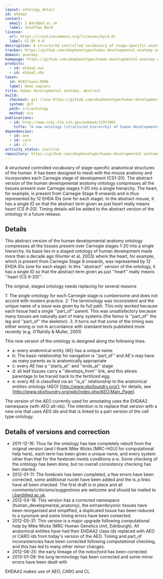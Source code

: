 ```yaml
---
layout: ontology_detail
id: ehdaa2
contact:
  email: J.Bard@ed.ac.uk
  label: Jonathan Bard
license:
  url: https://creativecommons.org/licenses/by/4.0/
  label: CC-BY 4.0
description: A structured controlled vocabulary of stage-specific anatomical structures of the developing human.
tracker: https://github.com/obophenotype/human-developmental-anatomy-ontology/issues
domain: anatomy
homepage: https://github.com/obophenotype/human-developmental-anatomy-ontology
products:
  - id: ehdaa2.owl
  - id: ehdaa2.obo
taxon:
  id: NCBITaxon:9606
  label: Homo sapiens
title: Human developmental anatomy, abstract
build:
  checkout: git clone https://github.com/obophenotype/human-developmental-anatomy-ontology.git
  system: git
  path: src/ontology
  method: vcs
publications:
  - id: http://www.ncbi.nlm.nih.gov/pubmed/22973865
    title: "A new ontology (structured hierarchy) of human developmental anatomy for the first 7 weeks (Carnegie stages 1-20)."
dependencies:
  - id: aeo
  - id: caro
  - id: cl
activity_status: inactive
repository: https://github.com/obophenotype/human-developmental-anatomy-ontology
---
```


A structured controlled vocabulary of stage-specific anatomical structures of the human. It has been designed to mesh with the mouse anatomy and incorporates each Carnegie stage of development (CS1-20). The abstract version of the human developmental anatomy ontology compresses all the tissues present over Carnegie stages 1-20 into a single hierarchy. The heart, for example, is present from Carnegie Stage 9 onwards and is thus represented by 12 EHDA IDs (one for each stage). In the abstract mouse, it has a single ID so that the abstract term given as just <i>heart</i> really means <i>heart (CS 9-20)</i>. Timing details will be added to the abstract version of the ontology in a future release.

## Details


This abstract version of the human developmental anatomy ontology compresses all the tissues present over Carnegie stages 1-20 into a single hierarchy. Its basis lies in a staged ontology of human development made more than a decade ago (Hunter et al, 2003) where the heart, for example, which is present from Carnegie Stage 9 onwards, was represented by 12 EHDA IDs (one for each stage). In this ''abstract'' version of the ontology, it has a single ID so that the abstract term given as just ''heart'' really means ''heart (CS 9-20)''.

The original, staged ontology needs replacing for several reasons

 1: The single ontology for each Carnegie stage is cumbersome and does not accord with modern practice.
 2: The terminology was inconsistent and the unique name of a issue was given by its full path. This only worked because each tissue had a single ''part_of'' parent. This was unsatisfactory because many tissues are naturally part of many systems (the femur is ''part_of'' the leg and ''part_of'' the skeleton).
 3. It turns out that some of the  timing was either wrong or not in accordance with standard texts published more recently (e.g. O'Rahilly & Muller, 2001)

This new version of the ontology is designed along the following lines.

 * a: every anatomical entity (AE) has a unique name
 * b: The basic relationship for navigation is ''part_of'' and AE's may have as many parents as is anatomically appropriate
 * c: every AE has a ''starts_at'' and ''ends_at'' stage
 * d: all leaf tissues carry a ''develops_from'' link, and this allows parentage to be traced back to the fertilized egg.
 * e: every AE is classified via an ''is_a'' relationship to the anatomical entities ontology (AEO)  [http://www.obofoundry.org/]; for details, see [http://www.obofoundry.org/wiki/index.php/AEO:Main_Page].

The version of the AEO currently used for annotating uses the EHDAA2 namespace (with AEO alt-ids). The intention is to replace that version with a new one that uses AEO ids and that is linked to a part version of the cell type ontology. 

## Details of versions and correction

 * 2011-12-16: Thus far the ontology has bee completely rebuilt from the original version (and I thank Mike Wicks [MRC-HGU] for computational help here), each term has been given a unique name, and every system other than that for the forebrain meets conditions a-e. Some checking of the ontology has been done, but no overall consistency checking has ben started.
 * 2012-01-11: The forebrain has been completed, a few errors have been corrected, some additional nuclei have been added and the is_a links have all been checked. The first draft is in place and all comments/criticisms/suggestions are welcome and should be mailed to j.bard@ed.ac.uk.
 * 2012-04-18: This version has a corrected namespace (human_developmental_anatomy), the extraembryonic tissues have been reorganised and simplified, a duplicated tissue has been reduced to a synonym and some timing errors have been coreected.
 * 2012-05-31: This version is a major upgrade following computational help by Mike Wicks (MRC Human Genetics Unit, Edinburgh).  All anatomical entities have had their EHDAA2 class ids replaced with AEO or CARO ids from today's version of the AEO. Timing and part_of inconsistencies have been corrected following computational checking, and this has led to many other minor changes.
 * 2012-06-25: the early lineage of the notochord has been corrected
 * 2013-01-09: the lung terminology has been corrected and some minor errors have been dealt with

EHDAA2 makes use of AEO, CARO and CL
